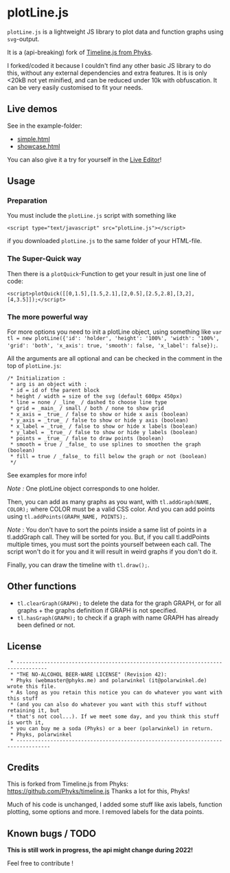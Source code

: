 # plotLine.js

`plotLine.js` is a lightweight JS library to plot data and function graphs using `svg`-output.

It is a (api-breaking) fork of [Timeline.js from Phyks](https://github.com/Phyks/timeline.js).

I forked/coded it because I couldn't find any other basic JS library to do this, without any external dependencies and extra features. It is is only <20kB not yet minified, and can be reduced under 10k with obfuscation. It can be very easily customised to fit your needs.

## Live demos

See in the example-folder:

- [simple.html](https://polarwinkel.github.io/plotLine.js/examples/simple.html)
- [showcase.html](https://polarwinkel.github.io/plotLine.js/examples/showcase.html)

You can also give it a try for yourself in the [Live Editor](https://polarwinkel.github.io/plotLine.js/liveEditor/liveEditor.html)!
## Usage

### Preparation

You must include the `plotLine.js` script with something like

`<script type="text/javascript" src="plotLine.js"></script>`

if you downloaded `plotLine.js` to the same folder of your HTML-file.

### The Super-Quick way

Then there is a `plotQuick`-Function to get your result in just one line of code:

`<script>plotQuick([[0,1.5],[1.5,2.1],[2,0.5],[2.5,2.8],[3,2],[4,3.5]]);</script>`

### The more powerful way

For more options you need to init a plotLine object, using something like `var tl = new plotLine({'id': 'holder', 'height': '100%', 'width': '100%', 'grid': 'both', 'x_axis': true, 'smooth': false, 'x_label': false});`.

All the arguments are all optional and can be checked in the comment in the top of `plotLine.js`:

```
/* Initialization :
 * arg is an object with :
 * id = id of the parent block
 * height / width = size of the svg (default 600px 450px)
 * line = none / _line_ / dashed to choose line type
 * grid = _main_ / small / both / none to show grid
 * x_axis = _true_ / false to show or hide x axis (boolean)
 * y_axis = _true_ / false to show or hide y axis (boolean)
 * x_label = _true_ / false to show or hide x labels (boolean)
 * y_label = _true_ / false to show or hide y labels (boolean)
 * points = _true_ / false to draw points (boolean)
 * smooth = true / _false_ to use splines to smoothen the graph (boolean)
 * fill = true / _false_ to fill below the graph or not (boolean)
 */
```

See examples for more info!

_Note :_ One plotLine object corresponds to one holder.

Then, you can add as many graphs as you want, with `tl.addGraph(NAME, COLOR);` where COLOR must be a valid CSS color.
And you can add points using `tl.addPoints(GRAPH_NAME, POINTS);`.

_Note_ : You don't have to sort the points inside a same list of points in a tl.addGraph call. They will be sorted for you. But, if you call tl.addPoints multiple times, you must sort the points yourself between each call. The script won't do it for you and it will result in weird graphs if you don't do it.

Finally, you can draw the timeline with `tl.draw();`.

## Other functions

* `tl.clearGraph(GRAPH);` to delete the data for the graph GRAPH, or for all graphs + the graphs definition if GRAPH is not specified.
* `tl.hasGraph(GRAPH);` to check if a graph with name GRAPH has already been defined or not.

## License

```
 * --------------------------------------------------------------------------------
 * "THE NO-ALCOHOL BEER-WARE LICENSE" (Revision 42):
 * Phyks (webmaster@phyks.me) and polarwinkel (it@polarwinkel.de) wrote this file.
 * As long as you retain this notice you can do whatever you want with this stuff 
 * (and you can also do whatever you want with this stuff without retaining it, but
 * that's not cool...). If we meet some day, and you think this stuff is worth it,
 * you can buy me a soda (Phyks) or a beer (polarwinkel) in return.
 * Phyks, polarwinkel
 * ---------------------------------------------------------------------------------
```

## Credits

This is forked from Timeline.js from Phyks:
https://github.com/Phyks/timeline.js
Thanks a lot for this, Phyks!

Much of his code is unchanged, I added some stuff like axis labels, function plotting, some options and more.
I removed labels for the data points.

## Known bugs / TODO

__This is still work in progress, the api might change during 2022!__

Feel free to contribute !
